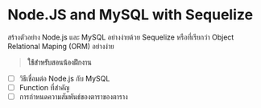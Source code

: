 # Node.JS and MySQL with Sequelize

สร้างตัวอย่าง Node.js และ MySQL อย่างง่ายด้วย Sequelize หรือที่เรียกว่า Object Relational Maping (ORM)  อย่างง่าย 

> **ใช้สำหรับสอนน้องฝึกงาน**

- [ ] วิธีเชื่อมต่อ Node.js กับ MySQL
- [ ] Function ที่สำคัญ
- [ ] การกำหนดความสัมพันธ์ของตาราของตาราง
